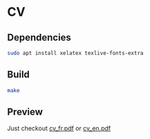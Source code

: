 # CV

## Dependencies

```sh
sudo apt install xelatex texlive-fonts-extra
```

## Build

```sh
make
```

## Preview

Just checkout [cv_fr.pdf](https://raw.githubusercontent.com/thomaslepoix/cv/master/cv_fr.pdf) or [cv_en.pdf](https://raw.githubusercontent.com/thomaslepoix/cv/master/cv_en.pdf)


